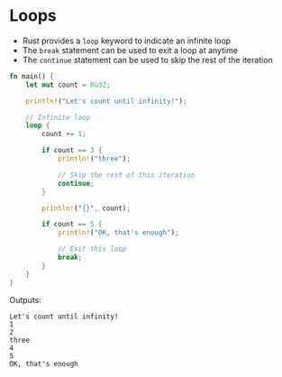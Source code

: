 # Loops

* Rust provides a `loop` keyword to indicate an infinite loop
* The `break` statement can be used to exit a loop at anytime
* The `continue` statement can be used to skip the rest of the iteration
```rust
fn main() {
    let mut count = 0u32;

    println!("Let's count until infinity!");

    // Infinite loop
    loop {
        count += 1;

        if count == 3 {
            println!("three");

            // Skip the rest of this iteration
            continue;
        }

        println!("{}", count);

        if count == 5 {
            println!("OK, that's enough");

            // Exit this loop
            break;
        }
    }
}
```
Outputs:
```
Let's count until infinity!
1
2
three
4
5
OK, that's enough
```

